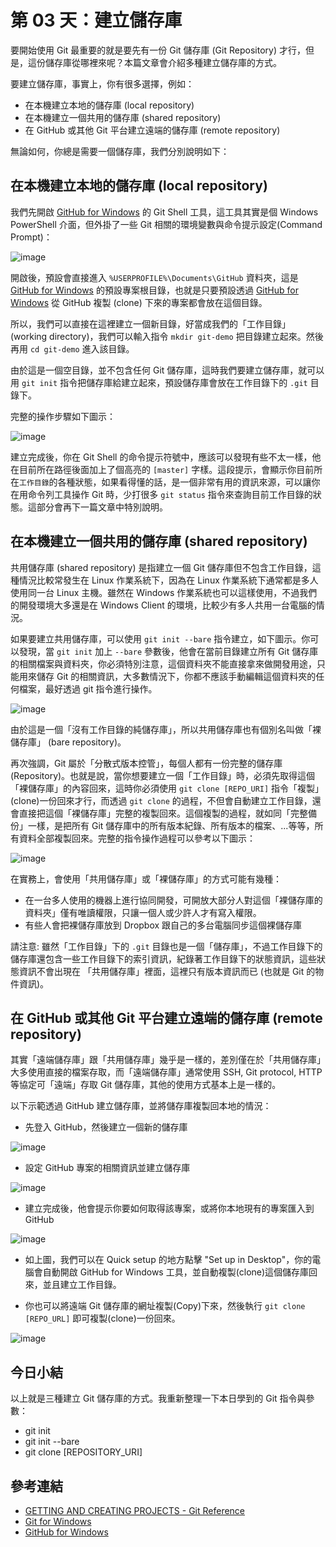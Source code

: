 第 03 天：建立儲存庫
===========================================================

要開始使用 Git 最重要的就是要先有一份 Git 儲存庫 (Git Repository) 才行，但是，這份儲存庫從哪裡來呢？本篇文章會介紹多種建立儲存庫的方式。

要建立儲存庫，事實上，你有很多選擇，例如：

* 在本機建立本地的儲存庫 (local repository)
* 在本機建立一個共用的儲存庫 (shared repository)
* 在 GitHub 或其他 Git 平台建立遠端的儲存庫 (remote repository)

無論如何，你總是需要一個儲存庫，我們分別說明如下：

在本機建立本地的儲存庫 (local repository)
---------------------------------------

我們先開啟 [GitHub for Windows](http://windows.github.com/) 的 Git Shell 工具，這工具其實是個 Windows PowerShell 介面，但外掛了一些 Git 相關的環境變數與命令提示設定(Command Prompt)： 

![image](https://f.cloud.github.com/assets/88981/1171591/417854a0-210a-11e3-930f-40c27196c8a0.png)

開啟後，預設會直接進入 `%USERPROFILE%\Documents\GitHub` 資料夾，這是 [GitHub for Windows](http://windows.github.com/) 的預設專案根目錄，也就是只要預設透過 [GitHub for Windows](http://windows.github.com/) 從 GitHub 複製 (clone) 下來的專案都會放在這個目錄。

所以，我們可以直接在這裡建立一個新目錄，好當成我們的「工作目錄」(working directory)，我們可以輸入指令 `mkdir git-demo` 把目錄建立起來。然後再用 `cd git-demo` 進入該目錄。

由於這是一個空目錄，並不包含任何 Git 儲存庫，這時我們要建立儲存庫，就可以用 `git init` 指令把儲存庫給建立起來，預設儲存庫會放在工作目錄下的 `.git` 目錄下。

完整的操作步驟如下圖示：

![image](https://f.cloud.github.com/assets/88981/1171658/e0f03c0e-210b-11e3-8d16-4d4d5c25d11f.png)

建立完成後，你在 Git Shell 的命令提示符號中，應該可以發現有些不太一樣，他在目前所在路徑後面加上了個高亮的 `[master]` 字樣。這段提示，會顯示你目前所在`工作目錄`的各種狀態，如果看得懂的話，是一個非常有用的資訊來源，可以讓你在用命令列工具操作 Git 時，少打很多 `git status` 指令來查詢目前工作目錄的狀態。這部分會再下一篇文章中特別說明。

在本機建立一個共用的儲存庫 (shared repository)
---------------------------------------

共用儲存庫 (shared repository) 是指建立一個 Git 儲存庫但不包含工作目錄，這種情況比較常發生在 Linux 作業系統下，因為在 Linux 作業系統下通常都是多人使用同一台 Linux 主機。雖然在 Windows 作業系統也可以這樣使用，不過我們的開發環境大多還是在 Windows Client 的環境，比較少有多人共用一台電腦的情況。

如果要建立共用儲存庫，可以使用 `git init --bare` 指令建立，如下圖示。你可以發現，當 `git init` 加上 `--bare` 參數後，他會在當前目錄建立所有 Git 儲存庫的相關檔案與資料夾，你必須特別注意，這個資料夾不能直接拿來做開發用途，只能用來儲存 Git 的相關資訊，大多數情況下，你都不應該手動編輯這個資料夾的任何檔案，最好透過 git 指令進行操作。

![image](https://f.cloud.github.com/assets/88981/1171776/92df5eac-210e-11e3-84da-892d2b72cd14.png)

由於這是一個「沒有工作目錄的純儲存庫」，所以共用儲存庫也有個別名叫做「裸儲存庫」 (bare repository)。

再次強調，Git 屬於「分散式版本控管」，每個人都有一份完整的儲存庫(Repository)。也就是說，當你想要建立一個「工作目錄」時，必須先取得這個「裸儲存庫」的內容回來，這時你必須使用 `git clone [REPO_URI]` 指令「複製」(clone)一份回來才行，而透過 `git clone` 的過程，不但會自動建立工作目錄，還會直接把這個「裸儲存庫」完整的複製回來。這個複製的過程，就如同「完整備份」一樣，是把所有 Git 儲存庫中的所有版本紀錄、所有版本的檔案、...等等，所有資料全部複製回來。完整的指令操作過程可以參考以下圖示：

![image](https://f.cloud.github.com/assets/88981/1172547/daf71efe-2123-11e3-9209-6ba8f9933090.png)

在實務上，會使用「共用儲存庫」或「裸儲存庫」的方式可能有幾種：

* 在一台多人使用的機器上進行協同開發，可開放大部分人對這個「裸儲存庫的資料夾」僅有唯讀權限，只讓一個人或少許人才有寫入權限。
* 有些人會把裸儲存庫放到 Dropbox 跟自己的多台電腦同步這個裸儲存庫

請注意: 雖然「工作目錄」下的 `.git` 目錄也是一個「儲存庫」，不過工作目錄下的儲存庫還包含一些工作目錄下的索引資訊，紀錄著工作目錄下的狀態資訊，這些狀態資訊不會出現在 「共用儲存庫」裡面，這裡只有版本資訊而已 (也就是 Git 的物件資訊)。


在 GitHub 或其他 Git 平台建立遠端的儲存庫 (remote repository)
---------------------------------------

其實「遠端儲存庫」跟「共用儲存庫」幾乎是一樣的，差別僅在於「共用儲存庫」大多使用直接的檔案存取，而「遠端儲存庫」通常使用 SSH, Git protocol, HTTP 等協定可「遠端」存取 Git 儲存庫，其他的使用方式基本上是一樣的。

以下示範透過 GitHub 建立儲存庫，並將儲存庫複製回本地的情況：

* 先登入 GitHub，然後建立一個新的儲存庫

![image](https://f.cloud.github.com/assets/88981/1172599/00121f8e-2126-11e3-8753-21257e0f021d.png)

* 設定 GitHub 專案的相關資訊並建立儲存庫

![image](https://f.cloud.github.com/assets/88981/1172620/9519750a-2126-11e3-9045-eca7389dd777.png)

* 建立完成後，他會提示你要如何取得該專案，或將你本地現有的專案匯入到 GitHub

![image](https://f.cloud.github.com/assets/88981/1172626/cb1a1b6e-2126-11e3-96a2-a3ff259b602b.png)

* 如上圖，我們可以在 Quick setup 的地方點擊 "Set up in Desktop"，你的電腦會自動開啟 GitHub for Windows 工具，並自動複製(clone)這個儲存庫回來，並且建立工作目錄。

* 你也可以將遠端 Git 儲存庫的網址複製(Copy)下來，然後執行 `git clone [REPO_URL]` 即可複製(clone)一份回來。

![image](https://f.cloud.github.com/assets/88981/1172650/84f75934-2127-11e3-9a18-92ef9f033f91.png)


今日小結
-------

以上就是三種建立 Git 儲存庫的方式。我重新整理一下本日學到的 Git 指令與參數：

* git init
* git init --bare
* git clone [REPOSITORY_URI] 

參考連結
-------

*  [GETTING AND CREATING PROJECTS - Git Reference](http://gitref.org/creating/)
*  [Git for Windows](http://msysgit.github.io/)
*  [GitHub for Windows](http://windows.github.com/)
